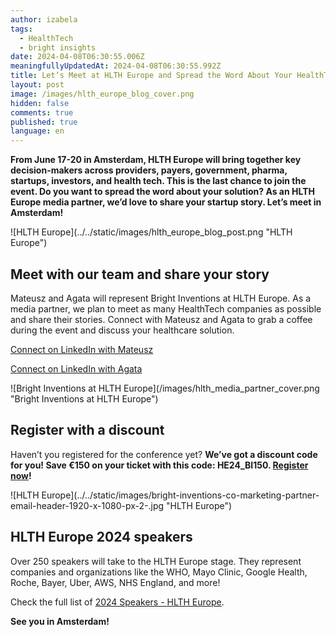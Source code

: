 ```yaml
---
author: izabela
tags:
  - HealthTech
  - bright insights
date: 2024-04-08T06:30:55.006Z
meaningfullyUpdatedAt: 2024-04-08T06:30:55.992Z
title: Let’s Meet at HLTH Europe and Spread the Word About Your HealthTech Company
layout: post
image: /images/hlth_europe_blog_cover.png
hidden: false
comments: true
published: true
language: en
---
```

**From June 17-20 in Amsterdam, HLTH Europe will bring together key decision-makers across providers, payers, government, pharma, startups, investors, and health tech. This is the last chance to join the event. Do you want to spread the word about your solution? As an HLTH Europe media partner, we’d love to share your startup story. Let’s meet in Amsterdam!**

<div className="image">![HLTH Europe](../../static/images/hlth_europe_blog_post.png "HLTH Europe")</div>

## Meet with our team and share your story

Mateusz and Agata will represent Bright Inventions at HLTH Europe. As a media partner, we plan to meet as many HealthTech companies as possible and share their stories. Connect with Mateusz and Agata to grab a coffee during the event and discuss your healthcare solution.

[Connect on LinkedIn with Mateusz](https://www.linkedin.com/in/klimczak-mateusz/)

[Connect on LinkedIn with Agata](https://www.linkedin.com/in/agata-piwko-269077b5/)

<div className="image">![Bright Inventions at HLTH Europe](/images/hlth_media_partner_cover.png "Bright Inventions at HLTH Europe")</div>

## Register with a discount

Haven’t you registered for the conference yet? **We’ve got a discount code for you! Save €150 on your ticket with this code: HE24_BI150. [Register now](https://europe.hlth.com/?utm_source=brightinventions.pl&utm_medium=referral&utm_campaign=blog_post)!**

<div className="image">![HLTH Europe](../../static/images/bright-inventions-co-marketing-partner-email-header-1920-x-1080-px-2-.jpg "HLTH Europe")</div>

## HLTH Europe 2024 speakers

Over 250 speakers will take to the HLTH Europe stage. They represent companies and organizations like the WHO, Mayo Clinic, Google Health, Roche, Bayer, Uber, AWS, NHS England, and more!

Check the full list of [2024 Speakers - HLTH Europe](https://europe.hlth.com/speakers?utm_source=brightinventions.pl&utm_medium=referral&utm_campaign=blog_post).

**See you in Amsterdam!**